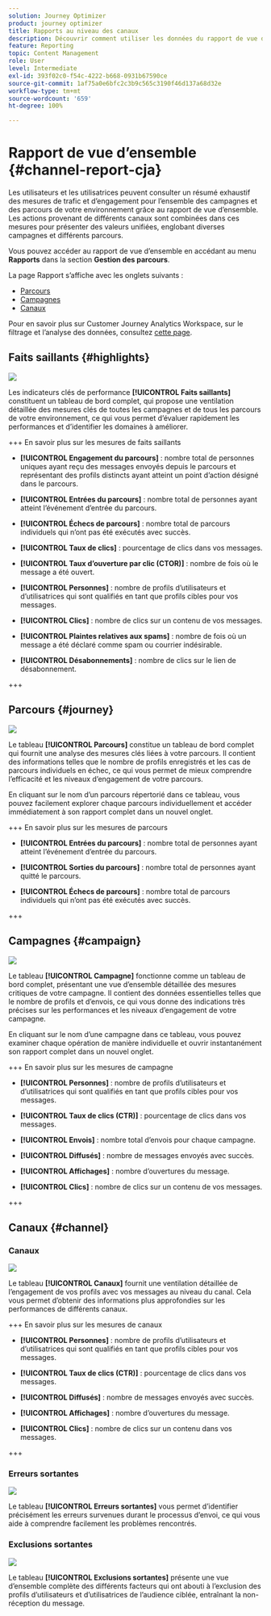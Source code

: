 ```yaml
---
solution: Journey Optimizer
product: journey optimizer
title: Rapports au niveau des canaux
description: Découvrir comment utiliser les données du rapport de vue d’ensemble
feature: Reporting
topic: Content Management
role: User
level: Intermediate
exl-id: 393f02c0-f54c-4222-b668-0931b67590ce
source-git-commit: 1af75a0e6bfc2c3b9c565c3190f46d137a68d32e
workflow-type: tm+mt
source-wordcount: '659'
ht-degree: 100%

---
```


# Rapport de vue d’ensemble {#channel-report-cja}

Les utilisateurs et les utilisatrices peuvent consulter un résumé exhaustif des mesures de trafic et d’engagement pour l’ensemble des campagnes et des parcours de votre environnement grâce au rapport de vue d’ensemble. Les actions provenant de différents canaux sont combinées dans ces mesures pour présenter des valeurs unifiées, englobant diverses campagnes et différents parcours.

Vous pouvez accéder au rapport de vue d’ensemble en accédant au menu **Rapports** dans la section **Gestion des parcours**.

La page Rapport s’affiche avec les onglets suivants :

* [Parcours](#journey)
* [Campagnes](#campaign)
* [Canaux](#channel)

Pour en savoir plus sur Customer Journey Analytics Workspace, sur le filtrage et l’analyse des données, consultez [cette page](https://experienceleague.adobe.com/fr/docs/analytics-platform/using/cja-workspace/home).

## Faits saillants {#highlights}

![](assets/cja-highlights.png)

Les indicateurs clés de performance **[!UICONTROL Faits saillants]** constituent un tableau de bord complet, qui propose une ventilation détaillée des mesures clés de toutes les campagnes et de tous les parcours de votre environnement, ce qui vous permet d’évaluer rapidement les performances et d’identifier les domaines à améliorer.

+++ En savoir plus sur les mesures de faits saillants

* **[!UICONTROL Engagement du parcours]** : nombre total de personnes uniques ayant reçu des messages envoyés depuis le parcours et représentant des profils distincts ayant atteint un point d’action désigné dans le parcours.

* **[!UICONTROL Entrées du parcours]** : nombre total de personnes ayant atteint l’événement d’entrée du parcours.

* **[!UICONTROL Échecs de parcours]** : nombre total de parcours individuels qui n’ont pas été exécutés avec succès.

* **[!UICONTROL Taux de clics]** : pourcentage de clics dans vos messages.

* **[!UICONTROL Taux d’ouverture par clic (CTOR)]** : nombre de fois où le message a été ouvert.

* **[!UICONTROL Personnes]** : nombre de profils d’utilisateurs et d’utilisatrices qui sont qualifiés en tant que profils cibles pour vos messages.

* **[!UICONTROL Clics]** : nombre de clics sur un contenu de vos messages.

* **[!UICONTROL Plaintes relatives aux spams]** : nombre de fois où un message a été déclaré comme spam ou courrier indésirable.

* **[!UICONTROL Désabonnements]** : nombre de clics sur le lien de désabonnement.

+++

## Parcours {#journey}

![](assets/cja-channel-journeys.png)

Le tableau **[!UICONTROL Parcours]** constitue un tableau de bord complet qui fournit une analyse des mesures clés liées à votre parcours. Il contient des informations telles que le nombre de profils enregistrés et les cas de parcours individuels en échec, ce qui vous permet de mieux comprendre l’efficacité et les niveaux d’engagement de votre parcours.

En cliquant sur le nom d’un parcours répertorié dans ce tableau, vous pouvez facilement explorer chaque parcours individuellement et accéder immédiatement à son rapport complet dans un nouvel onglet.

+++ En savoir plus sur les mesures de parcours

* **[!UICONTROL Entrées du parcours]** : nombre total de personnes ayant atteint l’événement d’entrée du parcours.

* **[!UICONTROL Sorties du parcours]** : nombre total de personnes ayant quitté le parcours.

* **[!UICONTROL Échecs de parcours]** : nombre total de parcours individuels qui n’ont pas été exécutés avec succès.

+++

## Campagnes {#campaign}

![](assets/cja-channel-campaigns.png)

Le tableau **[!UICONTROL Campagne]** fonctionne comme un tableau de bord complet, présentant une vue d’ensemble détaillée des mesures critiques de votre campagne. Il contient des données essentielles telles que le nombre de profils et d’envois, ce qui vous donne des indications très précises sur les performances et les niveaux d’engagement de votre campagne.

En cliquant sur le nom d’une campagne dans ce tableau, vous pouvez examiner chaque opération de manière individuelle et ouvrir instantanément son rapport complet dans un nouvel onglet.

+++ En savoir plus sur les mesures de campagne

* **[!UICONTROL Personnes]** : nombre de profils d’utilisateurs et d’utilisatrices qui sont qualifiés en tant que profils cibles pour vos messages.

* **[!UICONTROL Taux de clics (CTR)]** : pourcentage de clics dans vos messages.

* **[!UICONTROL Envois]** : nombre total d’envois pour chaque campagne.

* **[!UICONTROL Diffusés]** : nombre de messages envoyés avec succès.

* **[!UICONTROL Affichages]** : nombre d’ouvertures du message.

* **[!UICONTROL Clics]** : nombre de clics sur un contenu de vos messages.

+++

## Canaux {#channel}

### Canaux

![](assets/cja-channels.png)

Le tableau **[!UICONTROL Canaux]** fournit une ventilation détaillée de l’engagement de vos profils avec vos messages au niveau du canal. Cela vous permet d’obtenir des informations plus approfondies sur les performances de différents canaux.

+++ En savoir plus sur les mesures de canaux

* **[!UICONTROL Personnes]** : nombre de profils d’utilisateurs et d’utilisatrices qui sont qualifiés en tant que profils cibles pour vos messages.

* **[!UICONTROL Taux de clics (CTR)]** : pourcentage de clics dans vos messages.

* **[!UICONTROL Diffusés]** : nombre de messages envoyés avec succès.

* **[!UICONTROL Affichages]** : nombre d’ouvertures du message.

* **[!UICONTROL Clics]** : nombre de clics sur un contenu dans vos messages.

+++

### Erreurs sortantes

![](assets/cja-channels-outbound-errors.png)

Le tableau **[!UICONTROL Erreurs sortantes]** vous permet d’identifier précisément les erreurs survenues durant le processus d’envoi, ce qui vous aide à comprendre facilement les problèmes rencontrés.

### Exclusions sortantes

![](assets/cja-channels-outbound-excluded.png)

Le tableau **[!UICONTROL Exclusions sortantes]** présente une vue d’ensemble complète des différents facteurs qui ont abouti à l’exclusion des profils d’utilisateurs et d’utilisatrices de l’audience ciblée, entraînant la non-réception du message.
